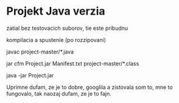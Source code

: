# Projekt Java verzia
zatial bez testovacich suborov, tie este pribudnu

kompilacia a spustenie (po rozzipovani)

javac project-master/*.java

jar cfm Project.jar Manifest.txt project-master/*.class

java -jar Project.jar

Uprimne dufam, ze je to dobre, googlila a zistovala som to, mne to fungovalo, tak naozaj dufam, ze je to fajn.
